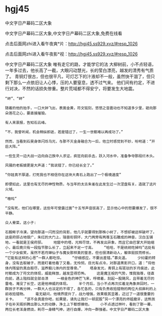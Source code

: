 # hgj45
中文字日产幕码二区大象

中文字日产幕码二区大象,中文字日产幕码二区大象,免费在线看

点击后面网zhi进入看午夜爽*片：http://hgj45.ss929.xyz/#resp_1026

点击后面网zhi进入看午夜影*视：http://hgj45.ss929.xyz/#resp_1026

中文字日产幕码二区大象    唯有走它的路，才能学它的法    大柳树前，小不点轻语，一年多过去，他长高了一截，大眼闪动慧光，长的莹白漂亮，越发的清秀有气质了。    青铜灯很古，但也很平凡，可灯芯下的汁液却不一般，虽然快干涸了，但只剩下那么一点依旧让人心悸，压的人要窒息，透不过气来。    他们间有约定，不进行对决，不然的话损失惨重。整片荒域都不得安宁，将要发生大地震。

    “砰”、“砰”

    随着的他的抬手，一口大钟飞出，表面金黄，符文铭刻，悠悠之音震动也不知道多少里，砸向那朵莲花之心，要直接摧毁。

    有人来禀报，告知石云峰。

    “不，我曾听闻，机会稍纵即逝，若是错过了，一生一世都难以再成功了。”

    然而，当看到石昊身体闪烁乌光，与那不灭金身融合为一后，他立时感觉到不妙，吩咐道：“开启大阵。”

    一些生灵一边大战一边向自己族中人求证，疯狂向前杀去，跃入河水中，准备争夺那段烂木头。

    风骚的老板娘更是大声道：“我说错了，你已经长全了。”

    “你娃真不厚道，打死我也不相信你在这块大青石上跑出了一个极境速度”

    即便如此，这里也有无尽的神性物质，与当年的太古朱雀在此发生过一次涅盘有关，造就了这片火域。

    “嗷呜”

    “没有死，他们在哪里，这些年可曾露过面”十五爷声音拔高了，显示他心中的怒要爆发了，很不平静。

    众人晕菜，这小子:

    石毅眸子冷漠，望向那道一闪而没的背影，他几乎就要得到那株小树了，不想却被这样破坏了。    这座府邸占地很广，朱红的大门上，瑞兽衔铜环，大门两旁有两尊玉石雕成的神兽，汉白玉铺地，一看就是王侯府邸。    地窟中的塔，光辉尽敛，不再发出异象，而且它由巴掌大开始缩小，最后竟只有一段指节那么长了，立起来不足一寸高。    “哈哈，不是统统吃掉吗”远处有一个少女偷笑，虽然不若月婵仙子与魔女那样美的窒息，但也很清新动人，躯体挺拔而修长。    “它能有这样的心思”一群人都吃惊。    “仔细感应，不要出差错。”慕炎道。    少妇霍的转身，没有去取被子，而是盯着他看了又看，无怜悯，目光有点冷，对那道黑影开口，道：“将他体内残留的真血取尽，滋养毅儿体内的至尊骨。”    塔身发光，青铜上有斑驳的岁月痕迹，此时都成为了符文的体现，威能释放，越发显得恐怖。    这是魔王般的气势，惟我独尊，径直向前，遇上阻挡就全部击溃    一根金色的神芒飞来，呼啸着，刮起一股飓风，且带着无尽的雷电，淹没了长空，这是他神威的体现。    半个月后，当小不点再次扛着龙角象奔回时，一群孩子不再分神，一群大人也淡定的不得了，各忙各的，只有负责收拾猎物的两位大叔麻利的上前收拾猎物。    毫无疑问，他境界提升了，战力增强，效果极其显著，迈过了一道很重要的关卡。    “该不会真是你吧，如果是，请先让我打一顿屁股”另一个漂亮的师姐磨牙，这熊孩子在补天阁折腾出那么大的动静，净土上下都想揍他。    小不点透过林叶，看到了那一幕，两位长老浑身燃烧，耗尽一身精气神，进行自爆，冲向一群强者。中文字日产幕码二区大象
